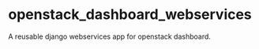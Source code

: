 openstack_dashboard_webservices
===============================

A reusable django webservices app for openstack dashboard.